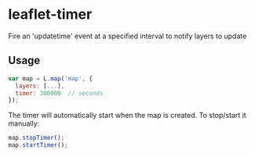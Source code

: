 leaflet-timer
=============

Fire an 'updatetime' event at a specified interval to notify layers to update

## Usage
```javascript
var map = L.map('map', {
  layers: [...],
  timer: 300000  // seconds
});
```

The timer will automatically start when the map is created. To stop/start it manually:

```javascript
map.stopTimer();
map.startTimer();
```
